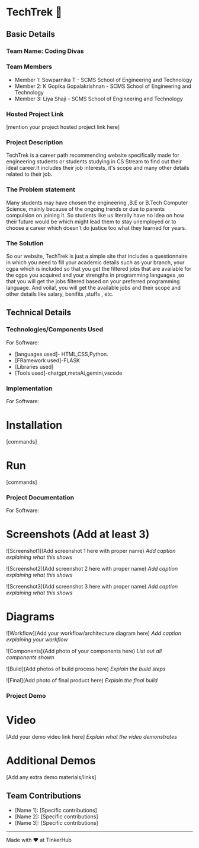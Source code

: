 # TechTrek 🎯


## Basic Details
### Team Name: Coding Divas


### Team Members
- Member 1: Sowparnika T - SCMS School of Engineering and Technology
- Member 2: K Gopika Gopalakrishnan - SCMS School of Engineering and Technology
- Member 3: Liya Shaji - SCMS School of Engineering and Technology

### Hosted Project Link
[mention your project hosted project link here]

### Project Description
TechTrek is a career path recommending website specifically made for engineering students or students studying in CS Stream to find out their ideal career.It includes their job interests, it's scope and many other details related to their job.

### The Problem statement
Many students may have chosen the engineering ,B.E or B.Tech Computer Science, mainly because of the ongoing trends or due to parents compulsion on joining it. So students like us literally have no idea on how their future would be which might lead them to stay unemployed or to choose a career which doesn't do justice too what they learned for years.

### The Solution
So our website, TechTrek is just a simple site that includes a questionnaire in which you need to fill your academic details such as your branch, your cgpa which is included so that you get the filtered jobs that are available for the cgpa you acquired and your strengths in programming languages ,so that you will get the jobs filtered based on your preferred programming language. And voila!, you will get the available jobs and their scope and other details like salary, benifits ,stuffs , etc.


## Technical Details
### Technologies/Components Used
For Software:
- [languages used]- HTML,CSS,Python.
- [FRamework used]-FLASK
- [Libraries used]
- [Tools used]-chatgpt,metaAi,gemini,vscode


### Implementation
For Software:
# Installation
[commands]

# Run
[commands]

### Project Documentation
For Software:

# Screenshots (Add at least 3)
![Screenshot1](Add screenshot 1 here with proper name)
*Add caption explaining what this shows*

![Screenshot2](Add screenshot 2 here with proper name)
*Add caption explaining what this shows*

![Screenshot3](Add screenshot 3 here with proper name)
*Add caption explaining what this shows*

# Diagrams
![Workflow](Add your workflow/architecture diagram here)
*Add caption explaining your workflow*


![Components](Add photo of your components here)
*List out all components shown*

![Build](Add photos of build process here)
*Explain the build steps*

![Final](Add photo of final product here)
*Explain the final build*

### Project Demo
# Video
[Add your demo video link here]
*Explain what the video demonstrates*

# Additional Demos
[Add any extra demo materials/links]

## Team Contributions
- [Name 1]: [Specific contributions]
- [Name 2]: [Specific contributions]
- [Name 3]: [Specific contributions]

---
Made with ❤️ at TinkerHub
